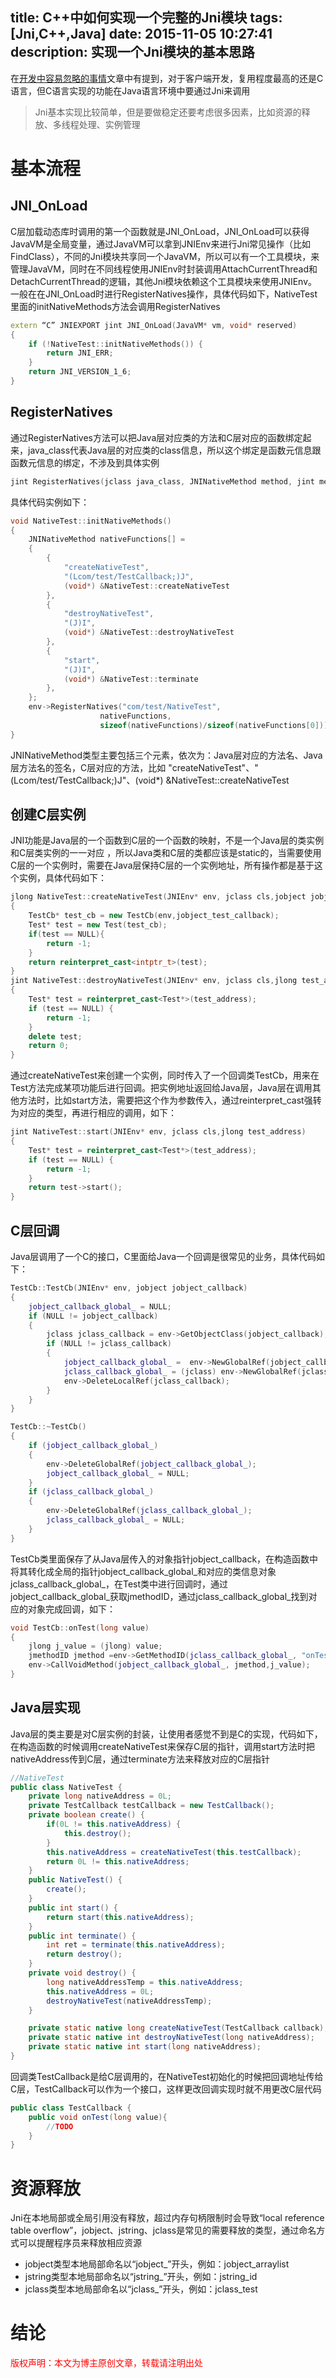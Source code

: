 title: C++中如何实现一个完整的Jni模块
tags: [Jni,C++,Java]
date: 2015-11-05 10:27:41
description: 实现一个Jni模块的基本思路
---

在[开发中容易忽略的事情](http://peter517.github.io/2015/08/20/%E5%BC%80%E5%8F%91%E4%B8%AD%E5%AE%B9%E6%98%93%E5%BF%BD%E7%95%A5%E7%9A%84%E4%BA%8B%E6%83%85/#操作系统原生语言)文章中有提到，对于客户端开发，复用程度最高的还是C语言，但C语言实现的功能在Java语言环境中要通过Jni来调用
> Jni基本实现比较简单，但是要做稳定还要考虑很多因素，比如资源的释放、多线程处理、实例管理

# 基本流程
## JNI_OnLoad
C层加载动态库时调用的第一个函数就是JNI\_OnLoad，JNI\_OnLoad可以获得JavaVM是全局变量，通过JavaVM可以拿到JNIEnv来进行Jni常见操作（比如FindClass），不同的Jni模块共享同一个JavaVM，所以可以有一个工具模块，来管理JavaVM，同时在不同线程使用JNIEnv时封装调用AttachCurrentThread和DetachCurrentThread的逻辑，其他Jni模块依赖这个工具模块来使用JNIEnv。
一般在在JNI\_OnLoad时进行RegisterNatives操作，具体代码如下，NativeTest里面的initNativeMethods方法会调用RegisterNatives
```c++
extern “C” JNIEXPORT jint JNI_OnLoad(JavaVM* vm, void* reserved)
{
    if (!NativeTest::initNativeMethods()) {
        return JNI_ERR;
    }
    return JNI_VERSION_1_6;
}
```
## RegisterNatives
通过RegisterNatives方法可以把Java层对应类的方法和C层对应的函数绑定起来，java_class代表Java层的对应类的class信息，所以这个绑定是函数元信息跟函数元信息的绑定，不涉及到具体实例
```c++
jint RegisterNatives(jclass java_class, JNINativeMethod method, jint methodLen)
```
具体代码实例如下：
```c++
void NativeTest::initNativeMethods()
{
    JNINativeMethod nativeFunctions[] =
    {
        {
            "createNativeTest",
            "(Lcom/test/TestCallback;)J",
            (void*) &NativeTest::createNativeTest
        },
        {
            "destroyNativeTest",
            "(J)I",
            (void*) &NativeTest::destroyNativeTest
        },
        {
            "start",
            "(J)I",
            (void*) &NativeTest::terminate
        },
    };
    env->RegisterNatives("com/test/NativeTest",
                    nativeFunctions,
                    sizeof(nativeFunctions)/sizeof(nativeFunctions[0]));
}
```
JNINativeMethod类型主要包括三个元素，依次为：Java层对应的方法名、Java层方法名的签名，C层对应的方法，比如 "createNativeTest"、"(Lcom/test/TestCallback;)J"、(void*) &NativeTest::createNativeTest

## 创建C层实例
JNI功能是Java层的一个函数到C层的一个函数的映射，不是一个Java层的类实例和C层类实例的一一对应
，所以Java类和C层的类都应该是static的，当需要使用C层的一个实例时，需要在Java层保持C层的一个实例地址，所有操作都是基于这个实例，具体代码如下：
```c++
jlong NativeTest::createNativeTest(JNIEnv* env, jclass cls,jobject jobject_test_callback)
{
    TestCb* test_cb = new TestCb(env,jobject_test_callback);
    Test* test = new Test(test_cb);
    if(test == NULL){
        return -1;
    }
    return reinterpret_cast<intptr_t>(test);
}
jint NativeTest::destroyNativeTest(JNIEnv* env, jclass cls,jlong test_address)
{
    Test* test = reinterpret_cast<Test*>(test_address);
    if (test == NULL) {
        return -1;
    }
    delete test;
    return 0;
}
```
通过createNativeTest来创建一个实例，同时传入了一个回调类TestCb，用来在Test方法完成某项功能后进行回调。把实例地址返回给Java层，Java层在调用其他方法时，比如start方法，需要把这个作为参数传入，通过reinterpret_cast强转为对应的类型，再进行相应的调用，如下：
```c++
jint NativeTest::start(JNIEnv* env, jclass cls,jlong test_address)
{
    Test* test = reinterpret_cast<Test*>(test_address);
    if (test == NULL) {
        return -1;
    }
    return test->start();
}
```
## C层回调
Java层调用了一个C的接口，C里面给Java一个回调是很常见的业务，具体代码如下：
```c++
TestCb::TestCb(JNIEnv* env, jobject jobject_callback)
{
    jobject_callback_global_ = NULL;
    if (NULL != jobject_callback)
    {
        jclass jclass_callback = env->GetObjectClass(jobject_callback);
        if (NULL != jclass_callback)
        {
            jobject_callback_global_ =  env->NewGlobalRef(jobject_callback);
            jclass_callback_global_ = (jclass) env->NewGlobalRef(jclass_callback);;
            env->DeleteLocalRef(jclass_callback);
        }
    }
}

TestCb::~TestCb()
{
    if (jobject_callback_global_)
    {
        env->DeleteGlobalRef(jobject_callback_global_);
        jobject_callback_global_ = NULL;
    }
    if (jclass_callback_global_)
    {
        env->DeleteGlobalRef(jclass_callback_global_);
        jclass_callback_global_ = NULL;
    }
}
```
TestCb类里面保存了从Java层传入的对象指针jobject\_callback，在构造函数中将其转化成全局的指针jobject\_callback\_global\_和对应的类信息对象jclass\_callback\_global\_，在Test类中进行回调时，通过jobject\_callback\_global\_获取jmethodID，通过jclass\_callback\_global\_找到对应的对象完成回调，如下：
```c++
void TestCb::onTest(long value)
{
    jlong j_value = (jlong) value;
    jmethodID jmethod =env->GetMethodID(jclass_callback_global_, "onTest", "(J)V");
    env->CallVoidMethod(jobject_callback_global_, jmethod,j_value);
}
```
## Java层实现
Java层的类主要是对C层实例的封装，让使用者感觉不到是C的实现，代码如下，在构造函数的时候调用createNativeTest来保存C层的指针，调用start方法时把nativeAddress传到C层，通过terminate方法来释放对应的C层指针
```java
//NativeTest
public class NativeTest {
    private long nativeAddress = 0L;
    private TestCallback testCallback = new TestCallback();
    private boolean create() {
        if(0L != this.nativeAddress) {
            this.destroy();
        }
        this.nativeAddress = createNativeTest(this.testCallback);
        return 0L != this.nativeAddress;
    }
    public NativeTest() {
        create();
    }
    public int start() {
        return start(this.nativeAddress);
    }
    public int terminate() {
        int ret = terminate(this.nativeAddress);
        return destroy();
    }
    private void destroy() {
        long nativeAddressTemp = this.nativeAddress;
        this.nativeAddress = 0L;
        destroyNativeTest(nativeAddressTemp);
    }

    private static native long createNativeTest(TestCallback callback);
    private static native int destroyNativeTest(long nativeAddress);
    private static native int start(long nativeAddress);
}
```
回调类TestCallback是给C层调用的，在NativeTest初始化的时候把回调地址传给C层，TestCallback可以作为一个接口，这样更改回调实现时就不用更改C层代码
```java
public class TestCallback {
    public void onTest(long value){
        //TODO
    }
}
```

# 资源释放
Jni在本地局部或全局引用没有释放，超过内存句柄限制时会导致“local reference table overflow”，jobject、jstring、jclass是常见的需要释放的类型，通过命名方式可以提醒程序员来释放相应资源

- jobject类型本地局部命名以“jobject\_”开头，例如：jobject\_arraylist
- jstring类型本地局部命名以“jstring\_”开头，例如：jstring\_id
- jclass类型本地局部命名以“jclass\_”开头，例如：jclass\_test

# 结论


<font color="#FF0000">版权声明：本文为博主原创文章，转载请注明出处</font>
